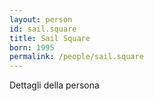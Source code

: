 ```yaml
---
layout: person
id: sail.square
title: Sail Square
born: 1995
permalink: /people/sail.square
---
```


Dettagli della persona 